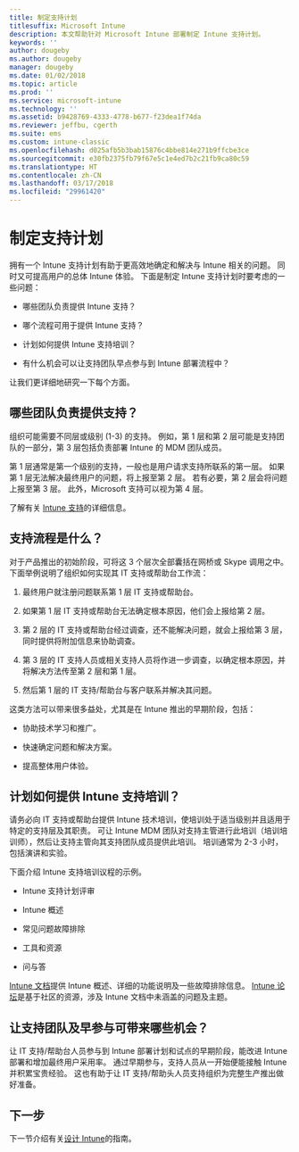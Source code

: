```yaml
---
title: 制定支持计划
titlesuffix: Microsoft Intune
description: 本文帮助针对 Microsoft Intune 部署制定 Intune 支持计划。
keywords: ''
author: dougeby
ms.author: dougeby
manager: dougeby
ms.date: 01/02/2018
ms.topic: article
ms.prod: ''
ms.service: microsoft-intune
ms.technology: ''
ms.assetid: b9428769-4333-4778-b677-f23dea1f74da
ms.reviewer: jeffbu, cgerth
ms.suite: ems
ms.custom: intune-classic
ms.openlocfilehash: d025afb5b3bab15876c4bbe814e271b9ffcbe3ce
ms.sourcegitcommit: e30fb2375fb79f67e5c1e4ed7b2c21fb9ca80c59
ms.translationtype: HT
ms.contentlocale: zh-CN
ms.lasthandoff: 03/17/2018
ms.locfileid: "29961420"
---
```

# <a name="develop-a-support-plan"></a>制定支持计划

拥有一个 Intune 支持计划有助于更高效地确定和解决与 Intune 相关的问题。 同时又可提高用户的总体 Intune 体验。 下面是制定 Intune 支持计划时要考虑的一些问题：

-   哪些团队负责提供 Intune 支持？

-   哪个流程可用于提供 Intune 支持？

-   计划如何提供 Intune 支持培训？

-   有什么机会可以让支持团队早点参与到 Intune 部署流程中？

让我们更详细地研究一下每个方面。

## <a name="which-teams-are-responsible-for-providing-support"></a>哪些团队负责提供支持？

组织可能需要不同层或级别 (1-3) 的支持。 例如，第 1 层和第 2 层可能是支持团队的一部分，第 3 层包括负责部署 Intune 的 MDM 团队成员。

第 1 层通常是第一个级别的支持，一般也是用户请求支持所联系的第一层。 如果第 1 层无法解决最终用户的问题，将上报至第 2 层。 若有必要，第 2 层会将问题上报至第 3 层。 此外，Microsoft 支持可以视为第 4 层。

了解有关 [Intune 支持](/intune/get-support)的详细信息。

## <a name="what-is-the-support-process"></a>支持流程是什么？

对于产品推出的初始阶段，可将这 3 个层次全部囊括在网桥或 Skype 调用之中。 下面举例说明了组织如何实现其 IT 支持或帮助台工作流：

1.  最终用户就注册问题联系第 1 层 IT 支持或帮助台。

2.  如果第 1 层 IT 支持或帮助台无法确定根本原因，他们会上报给第 2 层。

3.  第 2 层的 IT 支持或帮助台经过调查，还不能解决问题，就会上报给第 3 层，同时提供将附加信息来协助调查。

4.  第 3 层的 IT 支持人员或相关支持人员将作进一步调查，以确定根本原因，并将解决方法传至第 2 层和第 1 层。

5.  然后第 1 层的 IT 支持/帮助台与客户联系并解决其问题。

这类方法可以带来很多益处，尤其是在 Intune 推出的早期阶段，包括：

-   协助技术学习和推广。

-   快速确定问题和解决方案。

-   提高整体用户体验。

## <a name="how-you-plan-to-provide-intune-support-training"></a>计划如何提供 Intune 支持培训？

请务必向 IT 支持或帮助台提供 Intune 技术培训，使培训处于适当级别并且适用于特定的支持层及其职责。 可让 Intune MDM 团队对支持主管进行此培训（培训培训师），然后让支持主管向其支持团队成员提供此培训。 培训通常为 2-3 小时，包括演讲和实验。

下面介绍 Intune 支持培训议程的示例。

-   Intune 支持计划评审

-   Intune 概述

-   常见问题故障排除

-   工具和资源

-   问与答

[Intune 文档](https://docs.microsoft.com/intune/)提供 Intune 概述、详细的功能说明及一些故障排除信息。 [Intune 论坛](https://social.technet.microsoft.com/Forums/home)是基于社区的资源，涉及 Intune 文档中未涵盖的问题及主题。

## <a name="what-opportunities-are-there-to-involve-the-support-team-earlier"></a>让支持团队及早参与可带来哪些机会？

让 IT 支持/帮助台人员参与到 Intune 部署计划和试点的早期阶段，能改进 Intune 部署和增加最终用户采用率。 通过早期参与，支持人员从一开始便能接触 Intune 并积累宝贵经验。 这也有助于让 IT 支持/帮助头人员支持组织为完整生产推出做好准备。

## <a name="next-step"></a>下一步

下一节介绍有关[设计 Intune](planning-guide-design.md)的指南。

